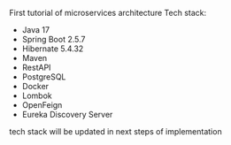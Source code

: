 First tutorial of microservices architecture
Tech stack:
- Java 17
- Spring Boot 2.5.7
- Hibernate 5.4.32
- Maven
- RestAPI
- PostgreSQL
- Docker
- Lombok
- OpenFeign
- Eureka Discovery Server

tech stack will be updated in next steps of implementation